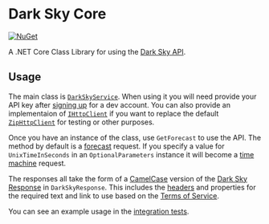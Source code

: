 Dark Sky Core
=============

[![NuGet](https://img.shields.io/nuget/v/DarkSkyCore.svg?maxAge=2592000)](https://www.nuget.org/packages/DarkSkyCore)

A .NET Core Class Library for using the [Dark Sky API](https://darksky.net/dev/docs).

## Usage
The main class is [`DarkSkyService`](https://github.com/amweiss/dark-sky-core/blob/master/src/DarkSkyCore/Services/DarkSkyService.cs). When using it you will need provide your API key after [signing up](https://darksky.net/dev/) for a dev account.
You can also provide an implementaion of [`IHttpClient`](https://github.com/amweiss/dark-sky-core/blob/master/src/DarkSkyCore/Services/IHttpClient.cs) if you want to replace the default [`ZipHttpClient`](https://github.com/amweiss/dark-sky-core/blob/master/src/DarkSkyCore/Services/ZipHttpClient.cs)
for testing or other purposes.

Once you have an instance of the class, use `GetForecast` to use the API. The method by default is a [forecast](https://darksky.net/dev/docs/forecast) request.
If you specify a value for `UnixTimeInSeconds` in an `OptionalParameters` instance it will become a [time machine](https://darksky.net/dev/docs/time-machine) request.

The responses all take the form of a [CamelCase](https://en.wikipedia.org/wiki/PascalCase) version of the [Dark Sky Response](https://darksky.net/dev/docs/response) in `DarkSkyResponse`.
This includes the [headers](https://darksky.net/dev/docs/response#response) and properties for the required text and link to use based on the [Terms of Service](https://darksky.net/dev/docs/terms).

You can see an example usage in the [integration tests](https://github.com/amweiss/dark-sky-core/blob/master/test/DarkSkyCore.Tests/DarkSkyServiceIntegrationTests.cs).
